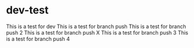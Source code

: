 # dev-test

This is a test for dev
This is a test for branch push
This is a test for branch push 2
This is a test for branch push X
This is a test for branch push 3
This is a test for branch push 4
